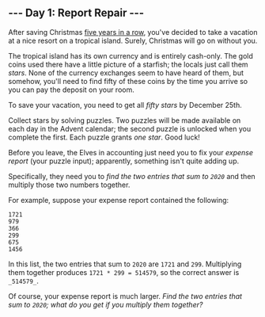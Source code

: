 ﻿## --- Day 1: Report Repair ---

After saving Christmas  [five years in a row](https://adventofcode.com/events), you've decided to take a vacation at a nice resort on a tropical island.  Surely, Christmas will go on without you.

The tropical island has its own currency and is entirely cash-only. The gold coins used there have a little picture of a starfish; the locals just call them  _stars_. None of the currency exchanges seem to have heard of them, but somehow, you'll need to find fifty of these coins by the time you arrive so you can pay the deposit on your room.

To save your vacation, you need to get all  _fifty stars_  by December 25th.

Collect stars by solving puzzles. Two puzzles will be made available on each day in the Advent calendar; the second puzzle is unlocked when you complete the first. Each puzzle grants  _one star_. Good luck!

Before you leave, the Elves in accounting just need you to fix your  _expense report_  (your puzzle input); apparently, something isn't quite adding up.

Specifically, they need you to  _find the two entries that sum to  `2020`_  and then multiply those two numbers together.

For example, suppose your expense report contained the following:

```
1721
979
366
299
675
1456

```

In this list, the two entries that sum to  `2020`  are  `1721`  and  `299`. Multiplying them together produces  `1721 * 299 = 514579`, so the correct answer is  `_514579_`.

Of course, your expense report is much larger.  _Find the two entries that sum to  `2020`; what do you get if you multiply them together?_